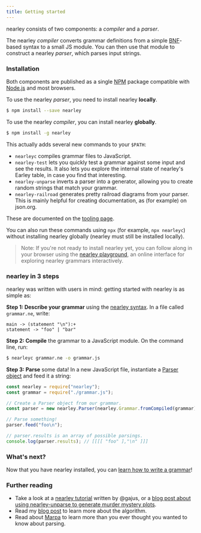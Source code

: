 ```yaml
---
title: Getting started
---
```


nearley consists of two components: a *compiler* and a *parser*.

The nearley *compiler* converts grammar definitions from a simple
[BNF](https://en.wikipedia.org/wiki/Backus–Naur_form)-based syntax to a small
JS module. You can then use that module to construct a nearley *parser*, which
parses input strings.

### Installation

Both components are published as a single
[NPM](https://docs.npmjs.com/getting-started/what-is-npm) package compatible
with [Node.js](https://nodejs.org/en/) and most browsers.

To use the nearley *parser*, you need to install nearley **locally**.

```bash
$ npm install --save nearley
```

To use the nearley *compiler*, you can install nearley **globally**.

```bash
$ npm install -g nearley
```
This actually adds several new commands to your `$PATH`:

- `nearleyc` compiles grammar files to JavaScript.
- `nearley-test` lets you quickly test a grammar against some input and see the
  results. It also lets you explore the internal state of nearley's Earley
  table, in case you find that interesting.
- `nearley-unparse` inverts a parser into a generator, allowing you to create
  random strings that match your grammar.
- `nearley-railroad` generates pretty railroad diagrams from your parser. This
  is mainly helpful for creating documentation, as (for example) on json.org.

These are documented on the [tooling page](tooling).

You can also run these commands using `npx` (for example, `npx nearleyc`)
without installing nearley globally (nearley must still be installed locally).

> Note: If you're not ready to install nearley yet, you can follow along in
> your browser using the [nearley
> playground](https://omrelli.ug/nearley-playground/), an online interface for
> exploring nearley grammars interactively.


### nearley in 3 steps

nearley was written with users in mind: getting started with nearley is as
simple as:

**Step 1: Describe your grammar** using the [nearley syntax](grammar). In
a file called `grammar.ne`, write:

```ne
main -> (statement "\n"):+
statement -> "foo" | "bar"
```

**Step 2: Compile** the grammar to a JavaScript module. On the command line,
run:

```bash
$ nearleyc grammar.ne -o grammar.js
```

**Step 3: Parse** some data! In a new JavaScript file, instantiate a [Parser
object](parser) and feed it a string:

```js
const nearley = require("nearley");
const grammar = require("./grammar.js");

// Create a Parser object from our grammar.
const parser = new nearley.Parser(nearley.Grammar.fromCompiled(grammar));

// Parse something!
parser.feed("foo\n");

// parser.results is an array of possible parsings.
console.log(parser.results); // [[[[ "foo" ],"\n" ]]]
```

### What's next?

Now that you have nearley installed, you can [learn how to write a
grammar](grammar)!

### Further reading

- Take a look at a [nearley
  tutorial](https://medium.com/@gajus/parsing-absolutely-anything-in-javascript-using-earley-algorithm-886edcc31e5e)
written by @gajus, or a [blog post about using nearley-unparse to generate
murder mystery
plots](http://humans-who-read-grammars.blogspot.com/2018/04/having-fun-with-phrase-structure.html).
- Read my [blog post](http://hardmath123.github.io/earley.html) to learn more
  about the algorithm.
- Read about [Marpa](http://savage.net.au/Marpa.html) to learn more than you
  ever thought you wanted to know about parsing.
